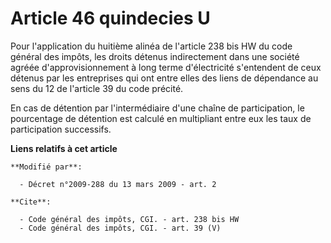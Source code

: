 # Article 46 quindecies U

Pour l'application du huitième alinéa de l'article 238 bis HW du code général des impôts, les droits détenus indirectement
dans une société agréée d'approvisionnement à long terme d'électricité s'entendent de ceux détenus par les entreprises qui
ont entre elles des liens de dépendance au sens du 12 de l'article 39 du code précité. 

En cas de détention par l'intermédiaire d'une chaîne de participation, le pourcentage de détention est calculé en multipliant
entre eux les taux de participation successifs.

**Liens relatifs à cet article**

	**Modifié par**:

	  - Décret n°2009-288 du 13 mars 2009 - art. 2

	**Cite**:

	  - Code général des impôts, CGI. - art. 238 bis HW
	  - Code général des impôts, CGI. - art. 39 (V)
